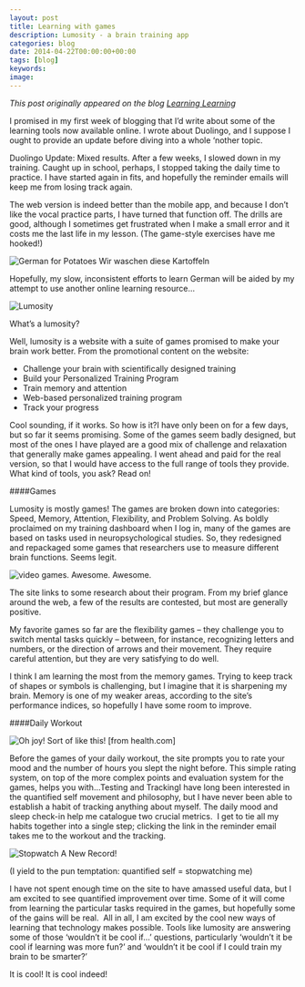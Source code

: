 ```yaml
---
layout: post
title: Learning with games
description: Lumosity - a brain training app
categories: blog
date: 2014-04-22T00:00:00+00:00
tags: [blog]
keywords: 
image: 
---
```

*This post originally appeared on the blog [Learning Learning](https://keeponlearninglearning.wordpress.com/2014/04/22/lumosity/)*

I promised in my first week of blogging that I’d write about some of the learning tools now available online. I wrote about Duolingo, and I suppose I ought to provide an update before diving into a whole ‘nother topic. 

Duolingo Update: Mixed results. After a few weeks, I slowed down in my training. Caught up in school, perhaps, I stopped taking the daily time to practice. I have started again in fits, and hopefully the reminder emails will keep me from losing track again. 

The web version is indeed better than the mobile app, and because I don’t like the vocal practice parts, I have turned that function off. The drills are good, although I sometimes get frustrated when I make a small error and it costs me the last life in my lesson. (The game-style exercises have me hooked!)

![German for Potatoes][potatoes]
Wir waschen diese Kartoffeln 

Hopefully, my slow, inconsistent efforts to learn German will be aided by my attempt to use another online learning resource…


![Lumosity][lumosity]

What’s a lumosity?

Well, lumosity is a website with a suite of games promised to make your brain work better. From the promotional content on the website:

- Challenge your brain with scientifically designed training
- Build your Personalized Training Program
- Train memory and attention
- Web-based personalized training program
- Track your progress

Cool sounding, if it works. So how is it?I have only been on for a few days, but so far it seems promising. Some of the games seem badly designed, but most of the ones I have played are a good mix of challenge and relaxation that generally make games appealing. I went ahead and paid for the real version, so that I would have access to the full range of tools they provide. What kind of tools, you ask? Read on!

####Games

Lumosity is mostly games! The games are broken down into categories: Speed, Memory, Attention, Flexibility, and Problem Solving. As boldly proclaimed on my training dashboard when I log in, many of the games are based on tasks used in neuropsychological studies. So, they redesigned and repackaged some games that researchers use to measure different brain functions. Seems legit. 

![video games. Awesome.][video games]
Awesome. 

The site links to some research about their program. From my brief glance around the web, a few of the results are contested, but most are generally positive. 

My favorite games so far are the flexibility games – they challenge you to switch mental tasks quickly – between, for instance, recognizing letters and numbers, or the direction of arrows and their movement. They require careful attention, but they are very satisfying to do well. 

I think I am learning the most from the memory games. Trying to keep track of shapes or symbols is challenging, but I imagine that it is sharpening my brain. Memory is one of my weaker areas, according to the site’s performance indices, so hopefully I have some room to improve. 

####Daily Workout

![Oh joy!][workout]
Sort of like this! [from health.com]

Before the games of your daily workout, the site prompts you to rate your mood and the number of hours you slept the night before. This simple rating system, on top of the more complex points and evaluation system for the games, helps you with…Testing and TrackingI have long been interested in the quantified self movement and philosophy, but I have never been able to establish a habit of tracking anything about myself. The daily mood and sleep check-in help me catalogue two crucial metrics.  I get to tie all my habits together into a single step; clicking the link in the reminder email takes me to the workout and the tracking. 

![Stopwatch][stopwatch]
A New Record! 

(I yield to the pun temptation: quantified self = stopwatching me)

I have not spent enough time on the site to have amassed useful data, but I am excited to see quantified improvement over time. Some of it will come from learning the particular tasks required in the games, but hopefully some of the gains will be real.  All in all, I am excited by the cool new ways of learning that technology makes possible. Tools like lumosity are answering some of those ‘wouldn’t it be cool if…’ questions, particularly ‘wouldn’t it be cool if learning was more fun?’ and ‘wouldn’t it be cool if I could train my brain to be smarter?’

It is cool! It is cool indeed!

[potatoes]: https://i0.wp.com/farm8.static.flickr.com/7268/7760059776_edac2333f4.jpg
[lumosity]: https://i0.wp.com/upload.wikimedia.org/wikipedia/commons/thumb/4/44/Lumosity_logo.png/799px-Lumosity_logo.png
[video games]: https://i0.wp.com/fc02.deviantart.net/fs70/f/2012/121/3/d/video_games_awesome_fanart_by_sacolin99-d4y8fw9.png
[workout]: https://i0.wp.com/img2.timeinc.net/health/images/gallery/living/joy-workout-opener-400.jpg
[stopwatch]: https://i0.wp.com/farm1.staticflickr.com/215/508091819_426cbe21e4_o.jpg